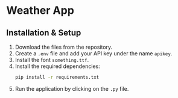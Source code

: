 # Weather App

## Installation & Setup

1. Download the files from the repository.
2. Create a `.env` file and add your API key under the name `apikey`.
3. Install the font `something.ttf`.
4. Install the required dependencies:
   ```sh
   pip install -r requirements.txt
   ```
5. Run the application by clicking on the `.py` file.

